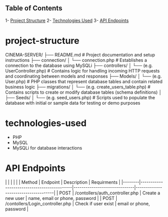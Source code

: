 ## Table of Contents
1- [Project Structure](#project-structure)
2- [Technologies Used](#technologies-used)
3- [API Endpoints](#api-endpoints)


# project-structure
CINEMA-SERVER/
├── README.md                           # Project documentation and setup instructions
├── connection/
│   └── connection.php                  # Establishes a connection to the database using MySQLi
├── controllers/
│   └── (e.g. UserController.php)       # Contains logic for handling incoming HTTP requests and coordinating between models and responses
├── Models/
│   └── (e.g. User.php)                 # PHP classes that represent database tables and contain related business logic
├── migrations/
│   └── (e.g. create_users_table.php)   # Contains scripts to create or modify database tables (schema definitions)
│
├── Seeds/
│   └── (e.g. seed_users.php)           # Scripts used to populate the database with initial or sample data for testing or demo purposes





# technologies-used
- PHP
- MySQL
- MySQLi for database interactions



# API Endpoints
|        |                                            |                              |                                     |
| Method |                 Endpoint                   |          Description         |            Requirments              |
|--------|--------------------------------------------|------------------------------|-------------------------------------|
| POST   | /contollers/auth_controller.php            | Create a new user            | name, email or phone, password      |
| POST   | /contollers/Login_controller.php           | Check if user exist          | email or phone, password            |

